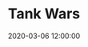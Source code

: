 ---
layout: blog
title: Tank Wars
date: 2020-03-06 12:00:00
blog-category: Tank Wars Devlog
publish: true
image: assets/TankWars/icon.png
---